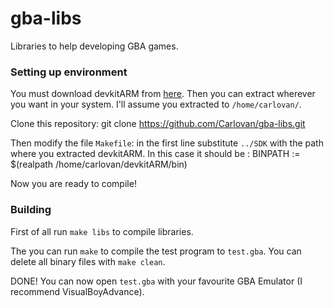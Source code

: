 # gba-libs
Libraries to help developing GBA games.

### Setting up environment
You must download devkitARM from [here](https://sourceforge.net/projects/devkitpro/files/devkitARM/devkitARM_r45/).
Then you can extract wherever you want in your system. I'll assume you extracted to `/home/carlovan/`.

Clone this repository:
    git clone https://github.com/Carlovan/gba-libs.git

Then modify the file `Makefile`: in the first line substitute `../SDK` with the path where you extracted devkitARM.
In this case it should be :
    BINPATH := $(realpath /home/carlovan/devkitARM/bin)

Now you are ready to compile!

### Building
First of all run `make libs` to compile libraries.

The you can run `make` to compile the test program to `test.gba`.
You can delete all binary files with `make clean`.

DONE! You can now open `test.gba` with your favourite GBA Emulator (I recommend VisualBoyAdvance).
